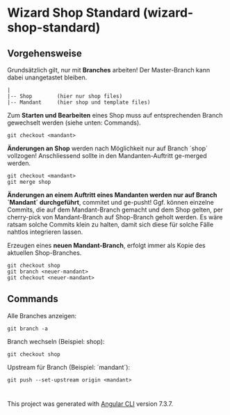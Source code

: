 # Wizard Shop Standard (wizard-shop-standard)

## Vorgehensweise 
Grundsätzlich gilt, nur mit <b>Branches</b> arbeiten! Der Master-Branch kann dabei unangetastet bleiben. 

    |
    |-- Shop        (hier nur shop files)
    |-- Mandant     (hier shop und template files)

Zum <b>Starten und Bearbeiten</b> eines Shop muss auf entsprechenden Branch gewechselt werden (siehe unten: Commands).

    git checkout <mandant>

<b>Änderungen an Shop</b> werden nach Möglichkeit nur auf Branch ´shop´ vollzogen! Anschliessend sollte in den Mandanten-Auftritt ge-merged werden.

    git checkout <mandant>
    git merge shop

<b>Änderungen an einem Auftritt eines Mandanten werden nur auf Branch `Mandant´ durchgeführt</b>, commitet und ge-pusht! Ggf. können einzelne Commits, die auf dem Mandant-Branch gemacht und dem Shop gelten, per cherry-pick von Mandant-Branch auf Shop-Branch geholt werden. Es wäre ratsam solche Commits klein zu halten, damit sich diese für solche Fälle nahtlos integrieren lassen.

Erzeugen eines <b>neuen Mandant-Branch</b>, erfolgt immer als Kopie des aktuellen Shop-Branches.

    git checkout shop
    git branch <neuer-mandant>
    git checkout <neuer-mandant>


## Commands
Alle Branches anzeigen:

    git branch -a

Branch wechseln (Beispiel: shop):

    git checkout shop

Upstream für Branch (Beispiel: ´mandant´):

    git push --set-upstream origin <mandant>

#

This project was generated with [Angular CLI](https://github.com/angular/angular-cli) version 7.3.7.

